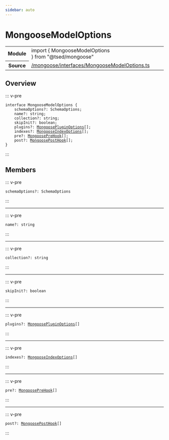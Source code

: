 ```yaml
---
sidebar: auto
---
```

# MongooseModelOptions <Badge text="Interface" type="interface"/>
<!-- Summary -->
<section class="symbol-info"><table class="is-full-width"><tbody><tr><th>Module</th><td><div class="lang-typescript"><span class="token keyword">import</span> { MongooseModelOptions }&nbsp;<span class="token keyword">from</span>&nbsp;<span class="token string">"@tsed/mongoose"</span></div></td></tr><tr><th>Source</th><td><a href="https://github.com/Romakita/ts-express-decorators/blob/v4.30.0/src//mongoose/interfaces/MongooseModelOptions.ts#L0-L0">/mongoose/interfaces/MongooseModelOptions.ts</a></td></tr></tbody></table></section>

<!-- Overview -->
## Overview


::: v-pre
<pre><code class="typescript-lang "><span class="token keyword">interface</span> MongooseModelOptions <span class="token punctuation">{</span>
    schemaOptions?<span class="token punctuation">:</span> SchemaOptions<span class="token punctuation">;</span>
    name?<span class="token punctuation">:</span> <span class="token keyword">string</span><span class="token punctuation">;</span>
    collection?<span class="token punctuation">:</span> <span class="token keyword">string</span><span class="token punctuation">;</span>
    skipInit?<span class="token punctuation">:</span> <span class="token keyword">boolean</span><span class="token punctuation">;</span>
    plugins?<span class="token punctuation">:</span> <a href="#api/mongoose/mongoosepluginoptions"><span class="token">MongoosePluginOptions</span></a><span class="token punctuation">[</span><span class="token punctuation">]</span><span class="token punctuation">;</span>
    indexes?<span class="token punctuation">:</span> <a href="#api/mongoose/mongooseindexoptions"><span class="token">MongooseIndexOptions</span></a><span class="token punctuation">[</span><span class="token punctuation">]</span><span class="token punctuation">;</span>
    pre?<span class="token punctuation">:</span> <a href="#api/mongoose/mongooseprehook"><span class="token">MongoosePreHook</span></a><span class="token punctuation">[</span><span class="token punctuation">]</span><span class="token punctuation">;</span>
    post?<span class="token punctuation">:</span> <a href="#api/mongoose/mongooseposthook"><span class="token">MongoosePostHook</span></a><span class="token punctuation">[</span><span class="token punctuation">]</span><span class="token punctuation">;</span>
<span class="token punctuation">}</span></code></pre>
:::


<!-- Members -->




## Members


<div class="method-overview">
::: v-pre
<pre><code class="typescript-lang ">schemaOptions?<span class="token punctuation">:</span> SchemaOptions</code></pre>
:::
</div>




***



<div class="method-overview">
::: v-pre
<pre><code class="typescript-lang ">name?<span class="token punctuation">:</span> <span class="token keyword">string</span></code></pre>
:::
</div>




***



<div class="method-overview">
::: v-pre
<pre><code class="typescript-lang ">collection?<span class="token punctuation">:</span> <span class="token keyword">string</span></code></pre>
:::
</div>




***



<div class="method-overview">
::: v-pre
<pre><code class="typescript-lang ">skipInit?<span class="token punctuation">:</span> <span class="token keyword">boolean</span></code></pre>
:::
</div>




***



<div class="method-overview">
::: v-pre
<pre><code class="typescript-lang ">plugins?<span class="token punctuation">:</span> <a href="#api/mongoose/mongoosepluginoptions"><span class="token">MongoosePluginOptions</span></a><span class="token punctuation">[</span><span class="token punctuation">]</span></code></pre>
:::
</div>




***



<div class="method-overview">
::: v-pre
<pre><code class="typescript-lang ">indexes?<span class="token punctuation">:</span> <a href="#api/mongoose/mongooseindexoptions"><span class="token">MongooseIndexOptions</span></a><span class="token punctuation">[</span><span class="token punctuation">]</span></code></pre>
:::
</div>




***



<div class="method-overview">
::: v-pre
<pre><code class="typescript-lang ">pre?<span class="token punctuation">:</span> <a href="#api/mongoose/mongooseprehook"><span class="token">MongoosePreHook</span></a><span class="token punctuation">[</span><span class="token punctuation">]</span></code></pre>
:::
</div>




***



<div class="method-overview">
::: v-pre
<pre><code class="typescript-lang ">post?<span class="token punctuation">:</span> <a href="#api/mongoose/mongooseposthook"><span class="token">MongoosePostHook</span></a><span class="token punctuation">[</span><span class="token punctuation">]</span></code></pre>
:::
</div>